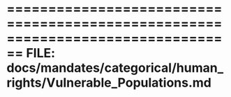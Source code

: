 
================================================================================
FILE: docs/mandates/categorical/human_rights/Vulnerable_Populations.md
================================================================================
